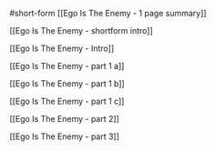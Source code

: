 #short-form 
[[Ego Is The Enemy - 1 page summary]]

[[Ego Is The Enemy - shortform intro]]

[[Ego Is The Enemy - Intro]]

[[Ego Is The Enemy - part 1 a]]

[[Ego Is The Enemy - part 1 b]]

[[Ego Is The Enemy - part 1 c]]

[[Ego Is The Enemy - part 2]]

[[Ego Is The Enemy - part 3]]